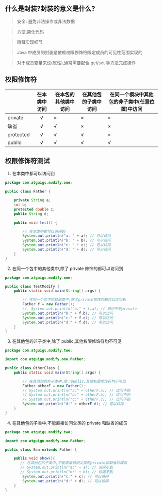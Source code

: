 ## 什么是封装?封装的意义是什么?

> 安全: 避免非法操作或非法数据

> 方便,简化代码

> 隐藏实现细节

> Java 中成员的封装是依赖权限修饰符限定成员的可见性范围实现的

> 对于成员变量来说(属性),通常需要配合 get/set 等方法完成操作

## 权限修饰符

|           | 在本类中访问 | 在本包的其他类中访问 | 在其他包的子类中访问 | 在同一个模块中其他包的非子类中(任意位置)中访问 |
| --------- | :----------: | -------------------- | -------------------- | ---------------------------------------------- |
| private   |      √       | ×                    | ×                    | ×                                              |
| 缺省      |      √       | √                    | ×                    | ×                                              |
| protected |      √       | √                    | √                    | ×                                              |
| public    |      √       | √                    | √                    | √                                              |

## 权限修饰符测试

1. 在本类中都可以访问到

```java
package com.atguigu.modify.one;

public class Father {

    private String a;
    int b;
    protected double c;
    public String d;

    public void test() {

        // 在本类中都可以访问到
        System.out.println("a: " + a); // 可以访问
        System.out.println("b: " + b); // 可以访问
        System.out.println("c: " + c); // 可以访问
        System.out.println("d: " + d); // 可以访问
    }
}
```

2. 在同一个包中的其他类中,除了 private 修饰的都可以访问到

```java
package com.atguigu.modify.one;

public class TestModify {
    public static void main(String[] args) {

        // 在同一个包中的其他类中,除了private修饰的都可以访问到
        Father f = new Father();
        //  System.out.println("a:" + f.a); // 访问不到private
        System.out.println("b:" + f.b); // 可以访问
        System.out.println("c:" + f.c); // 可以访问
        System.out.println("d:" + f.d); // 可以访问
    }
}
```

3. 在其他包的非子类中,除了 public,其他权限修饰符均不可见

```java
package com.atguigu.modify.two;

import com.atguigu.modify.one.Father;

public class OtherClass {
    public static void main(String[] args) {

        // 在其他包的非子类中,除了public,其他权限修饰符均不可见
        Father otherF = new Father();
        // System.out.println("a:" + otherF.a); // 访问不到
        // System.out.println("b:" + otherF.b); // 访问不到
        // System.out.println("c:" + otherF.c); // 访问不到
        System.out.println("d:" + otherF.d); // 可以访问
    }
}
```

4. 在其他包的子类中,不能直接访问父类的 private 和缺省的成员

```java
package com.atguigu.modify.two;

import com.atguigu.modify.one.Father;

public class Son extends Father {

    public void show(){
       // 在其他包的子类中,不能直接访问父类的private和缺省的成员
       // System.out.println("a:" + a); // 访问不到
       // System.out.println("b:" + b); // 访问不到
        System.out.println("c:" + c); // 可以访问
        System.out.println("d:" + d); // 可以访问
    }
}
```
